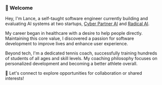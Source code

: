 ### 👋 Welcome
Hey, I'm Lance, a self-taught software engineer currently building and evaluating AI systems at two startups, [Cyber Partner AI](https://cyberpartnerai.com/) and [Radical AI](https://lab.radicalai.app/).

My career began in healthcare with a desire to help people directly. Maintaining this core value, I discovered a passion for software development to improve lives and enhance user experience.

Beyond tech, I'm a dedicated tennis coach, successfully training hundreds of students of all ages and skill levels. My coaching philosophy focuses on personalized development and becoming a better athlete overall.

💬 Let's connect to explore opportunities for collaboration or shared interests!
